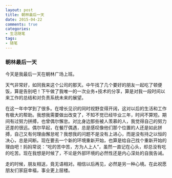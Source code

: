```yaml
---
layout: post
title: 朝林最后一天
date: 2015-04-22
comments: true
categories:
- 生活随笔
tags:
- 随笔
---
```


### 朝林最后一天

今天是我最后一天在朝林广场上班。

天气非常好，如同我来这个公司的那天。中午找了几个要好的朋友一起吃了顿便饭，算是告别吧！下午做了我唯一的一次业务+技术的分享，算是对我一段时间以来工作的总结和对负责系统未来的展望。

在这一年中学到了很多。在增长见识的同时视野变得开阔，这对以后的生活和工作有极大的帮助。我想我需要做出改变了，不知不觉已经毕业三年，时间不算短。期间有过努力拼搏，也曾偶尔懈怠。对比身边那些被人羡慕的人，我觉得自己的努力还差的很远。偶尔早起，在餐厅偶遇，总是感叹像他们那个位置的人还是如此拼搏，自己又有何理由懈怠呢？我想我的问题不是没有上进心，而是没有持之以恒的决心，总是间断。现在要去一个新的环境重新开始，也算是给自己找个重新开始的理由吧！妈妈常说：“吃的苦中苦，方为人上人”，虽然一直记在心头，却总没有吃的吃苦。现在我想是时候了，不论是外部环境的必然性还是内心深处的自我告诫。

走的时候，朋友相送，竟无语相对。相信以后再见，必然是另一种心境。在此祝愿朋友们家庭幸福，事业更上层楼。

	